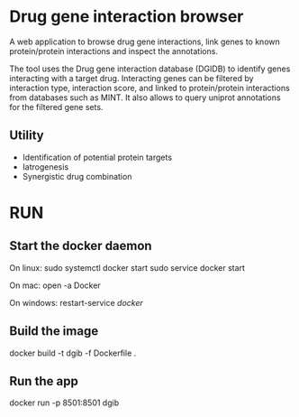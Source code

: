 # Drug gene interaction browser 

A web application to browse drug gene interactions, link genes to known protein/protein interactions and inspect the annotations. 

The tool uses the Drug gene interaction database (DGIDB) to identify genes interacting with a target drug. 
Interacting genes can be filtered by interaction type, interaction score, and linked to protein/protein interactions from databases such as MINT. 
It also allows to query uniprot annotations for the filtered gene sets. 

## Utility
- Identification of potential protein targets 
- Iatrogenesis
- Synergistic drug combination 

# RUN 

## Start the docker daemon 

On linux: 
	sudo systemctl docker start 
	sudo service docker start 

On mac: 
	open -a Docker 

On windows:
	restart-service *docker*


## Build the image 

docker build -t dgib -f Dockerfile .

## Run the app 
docker run -p 8501:8501 dgib


